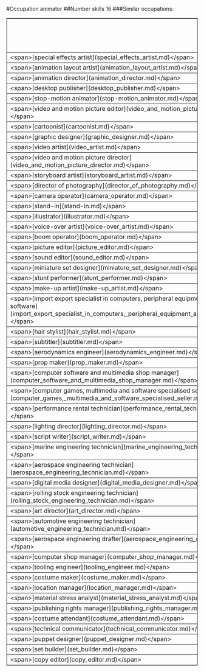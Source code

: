 #Occupation animator
##Number skills 16
###Similar occupations:
<table border="1" class="dataframe">
  <thead>
    <tr style="text-align: right;">
      <th>occupation</th>
      <th>skills in this occupation</th>
      <th>skills that match animator</th>
      <th>percentage match with animator</th>
      <th>skills not in animator</th>
    </tr>
  </thead>
  <tbody>
    <tr>
      <td>&lt;span&gt;[special effects artist](special_effects_artist.md)&lt;/span&gt;</td>
      <td>16</td>
      <td>15</td>
      <td>0.9375</td>
      <td>1</td>
    </tr>
    <tr>
      <td>&lt;span&gt;[animation layout artist](animation_layout_artist.md)&lt;/span&gt;</td>
      <td>17</td>
      <td>10</td>
      <td>0.6250</td>
      <td>7</td>
    </tr>
    <tr>
      <td>&lt;span&gt;[animation director](animation_director.md)&lt;/span&gt;</td>
      <td>15</td>
      <td>9</td>
      <td>0.5625</td>
      <td>6</td>
    </tr>
    <tr>
      <td>&lt;span&gt;[desktop publisher](desktop_publisher.md)&lt;/span&gt;</td>
      <td>17</td>
      <td>7</td>
      <td>0.4375</td>
      <td>10</td>
    </tr>
    <tr>
      <td>&lt;span&gt;[stop-motion animator](stop-motion_animator.md)&lt;/span&gt;</td>
      <td>10</td>
      <td>7</td>
      <td>0.4375</td>
      <td>3</td>
    </tr>
    <tr>
      <td>&lt;span&gt;[video and motion picture editor](video_and_motion_picture_editor.md)&lt;/span&gt;</td>
      <td>19</td>
      <td>7</td>
      <td>0.4375</td>
      <td>12</td>
    </tr>
    <tr>
      <td>&lt;span&gt;[cartoonist](cartoonist.md)&lt;/span&gt;</td>
      <td>17</td>
      <td>7</td>
      <td>0.4375</td>
      <td>10</td>
    </tr>
    <tr>
      <td>&lt;span&gt;[graphic designer](graphic_designer.md)&lt;/span&gt;</td>
      <td>15</td>
      <td>5</td>
      <td>0.3125</td>
      <td>10</td>
    </tr>
    <tr>
      <td>&lt;span&gt;[video artist](video_artist.md)&lt;/span&gt;</td>
      <td>23</td>
      <td>5</td>
      <td>0.3125</td>
      <td>18</td>
    </tr>
    <tr>
      <td>&lt;span&gt;[video and motion picture director](video_and_motion_picture_director.md)&lt;/span&gt;</td>
      <td>20</td>
      <td>5</td>
      <td>0.3125</td>
      <td>15</td>
    </tr>
    <tr>
      <td>&lt;span&gt;[storyboard artist](storyboard_artist.md)&lt;/span&gt;</td>
      <td>15</td>
      <td>5</td>
      <td>0.3125</td>
      <td>10</td>
    </tr>
    <tr>
      <td>&lt;span&gt;[director of photography](director_of_photography.md)&lt;/span&gt;</td>
      <td>20</td>
      <td>5</td>
      <td>0.3125</td>
      <td>15</td>
    </tr>
    <tr>
      <td>&lt;span&gt;[camera operator](camera_operator.md)&lt;/span&gt;</td>
      <td>23</td>
      <td>5</td>
      <td>0.3125</td>
      <td>18</td>
    </tr>
    <tr>
      <td>&lt;span&gt;[stand-in](stand-in.md)&lt;/span&gt;</td>
      <td>12</td>
      <td>4</td>
      <td>0.2500</td>
      <td>8</td>
    </tr>
    <tr>
      <td>&lt;span&gt;[illustrator](illustrator.md)&lt;/span&gt;</td>
      <td>16</td>
      <td>4</td>
      <td>0.2500</td>
      <td>12</td>
    </tr>
    <tr>
      <td>&lt;span&gt;[voice-over artist](voice-over_artist.md)&lt;/span&gt;</td>
      <td>15</td>
      <td>4</td>
      <td>0.2500</td>
      <td>11</td>
    </tr>
    <tr>
      <td>&lt;span&gt;[boom operator](boom_operator.md)&lt;/span&gt;</td>
      <td>16</td>
      <td>4</td>
      <td>0.2500</td>
      <td>12</td>
    </tr>
    <tr>
      <td>&lt;span&gt;[picture editor](picture_editor.md)&lt;/span&gt;</td>
      <td>22</td>
      <td>4</td>
      <td>0.2500</td>
      <td>18</td>
    </tr>
    <tr>
      <td>&lt;span&gt;[sound editor](sound_editor.md)&lt;/span&gt;</td>
      <td>17</td>
      <td>3</td>
      <td>0.1875</td>
      <td>14</td>
    </tr>
    <tr>
      <td>&lt;span&gt;[miniature set designer](miniature_set_designer.md)&lt;/span&gt;</td>
      <td>17</td>
      <td>3</td>
      <td>0.1875</td>
      <td>14</td>
    </tr>
    <tr>
      <td>&lt;span&gt;[stunt performer](stunt_performer.md)&lt;/span&gt;</td>
      <td>12</td>
      <td>3</td>
      <td>0.1875</td>
      <td>9</td>
    </tr>
    <tr>
      <td>&lt;span&gt;[make-up artist](make-up_artist.md)&lt;/span&gt;</td>
      <td>27</td>
      <td>3</td>
      <td>0.1875</td>
      <td>24</td>
    </tr>
    <tr>
      <td>&lt;span&gt;[import export specialist in computers, peripheral equipment and software](import_export_specialist_in_computers,_peripheral_equipment_and_software.md)&lt;/span&gt;</td>
      <td>23</td>
      <td>3</td>
      <td>0.1875</td>
      <td>20</td>
    </tr>
    <tr>
      <td>&lt;span&gt;[hair stylist](hair_stylist.md)&lt;/span&gt;</td>
      <td>16</td>
      <td>3</td>
      <td>0.1875</td>
      <td>13</td>
    </tr>
    <tr>
      <td>&lt;span&gt;[subtitler](subtitler.md)&lt;/span&gt;</td>
      <td>12</td>
      <td>3</td>
      <td>0.1875</td>
      <td>9</td>
    </tr>
    <tr>
      <td>&lt;span&gt;[aerodynamics engineer](aerodynamics_engineer.md)&lt;/span&gt;</td>
      <td>25</td>
      <td>2</td>
      <td>0.1250</td>
      <td>23</td>
    </tr>
    <tr>
      <td>&lt;span&gt;[prop maker](prop_maker.md)&lt;/span&gt;</td>
      <td>24</td>
      <td>2</td>
      <td>0.1250</td>
      <td>22</td>
    </tr>
    <tr>
      <td>&lt;span&gt;[computer software and multimedia shop manager](computer_software_and_multimedia_shop_manager.md)&lt;/span&gt;</td>
      <td>34</td>
      <td>2</td>
      <td>0.1250</td>
      <td>32</td>
    </tr>
    <tr>
      <td>&lt;span&gt;[computer games, multimedia and software specialised seller](computer_games,_multimedia_and_software_specialised_seller.md)&lt;/span&gt;</td>
      <td>38</td>
      <td>2</td>
      <td>0.1250</td>
      <td>36</td>
    </tr>
    <tr>
      <td>&lt;span&gt;[performance rental technician](performance_rental_technician.md)&lt;/span&gt;</td>
      <td>19</td>
      <td>2</td>
      <td>0.1250</td>
      <td>17</td>
    </tr>
    <tr>
      <td>&lt;span&gt;[lighting director](lighting_director.md)&lt;/span&gt;</td>
      <td>18</td>
      <td>2</td>
      <td>0.1250</td>
      <td>16</td>
    </tr>
    <tr>
      <td>&lt;span&gt;[script writer](script_writer.md)&lt;/span&gt;</td>
      <td>21</td>
      <td>2</td>
      <td>0.1250</td>
      <td>19</td>
    </tr>
    <tr>
      <td>&lt;span&gt;[marine engineering technician](marine_engineering_technician.md)&lt;/span&gt;</td>
      <td>17</td>
      <td>2</td>
      <td>0.1250</td>
      <td>15</td>
    </tr>
    <tr>
      <td>&lt;span&gt;[aerospace engineering technician](aerospace_engineering_technician.md)&lt;/span&gt;</td>
      <td>19</td>
      <td>2</td>
      <td>0.1250</td>
      <td>17</td>
    </tr>
    <tr>
      <td>&lt;span&gt;[digital media designer](digital_media_designer.md)&lt;/span&gt;</td>
      <td>16</td>
      <td>2</td>
      <td>0.1250</td>
      <td>14</td>
    </tr>
    <tr>
      <td>&lt;span&gt;[rolling stock engineering technician](rolling_stock_engineering_technician.md)&lt;/span&gt;</td>
      <td>16</td>
      <td>2</td>
      <td>0.1250</td>
      <td>14</td>
    </tr>
    <tr>
      <td>&lt;span&gt;[art director](art_director.md)&lt;/span&gt;</td>
      <td>23</td>
      <td>2</td>
      <td>0.1250</td>
      <td>21</td>
    </tr>
    <tr>
      <td>&lt;span&gt;[automotive engineering technician](automotive_engineering_technician.md)&lt;/span&gt;</td>
      <td>19</td>
      <td>2</td>
      <td>0.1250</td>
      <td>17</td>
    </tr>
    <tr>
      <td>&lt;span&gt;[aerospace engineering drafter](aerospace_engineering_drafter.md)&lt;/span&gt;</td>
      <td>18</td>
      <td>2</td>
      <td>0.1250</td>
      <td>16</td>
    </tr>
    <tr>
      <td>&lt;span&gt;[computer shop manager](computer_shop_manager.md)&lt;/span&gt;</td>
      <td>32</td>
      <td>2</td>
      <td>0.1250</td>
      <td>30</td>
    </tr>
    <tr>
      <td>&lt;span&gt;[tooling engineer](tooling_engineer.md)&lt;/span&gt;</td>
      <td>29</td>
      <td>2</td>
      <td>0.1250</td>
      <td>27</td>
    </tr>
    <tr>
      <td>&lt;span&gt;[costume maker](costume_maker.md)&lt;/span&gt;</td>
      <td>28</td>
      <td>2</td>
      <td>0.1250</td>
      <td>26</td>
    </tr>
    <tr>
      <td>&lt;span&gt;[location manager](location_manager.md)&lt;/span&gt;</td>
      <td>15</td>
      <td>2</td>
      <td>0.1250</td>
      <td>13</td>
    </tr>
    <tr>
      <td>&lt;span&gt;[material stress analyst](material_stress_analyst.md)&lt;/span&gt;</td>
      <td>21</td>
      <td>2</td>
      <td>0.1250</td>
      <td>19</td>
    </tr>
    <tr>
      <td>&lt;span&gt;[publishing rights manager](publishing_rights_manager.md)&lt;/span&gt;</td>
      <td>9</td>
      <td>2</td>
      <td>0.1250</td>
      <td>7</td>
    </tr>
    <tr>
      <td>&lt;span&gt;[costume attendant](costume_attendant.md)&lt;/span&gt;</td>
      <td>11</td>
      <td>2</td>
      <td>0.1250</td>
      <td>9</td>
    </tr>
    <tr>
      <td>&lt;span&gt;[technical communicator](technical_communicator.md)&lt;/span&gt;</td>
      <td>23</td>
      <td>2</td>
      <td>0.1250</td>
      <td>21</td>
    </tr>
    <tr>
      <td>&lt;span&gt;[puppet designer](puppet_designer.md)&lt;/span&gt;</td>
      <td>28</td>
      <td>2</td>
      <td>0.1250</td>
      <td>26</td>
    </tr>
    <tr>
      <td>&lt;span&gt;[set builder](set_builder.md)&lt;/span&gt;</td>
      <td>22</td>
      <td>2</td>
      <td>0.1250</td>
      <td>20</td>
    </tr>
    <tr>
      <td>&lt;span&gt;[copy editor](copy_editor.md)&lt;/span&gt;</td>
      <td>12</td>
      <td>2</td>
      <td>0.1250</td>
      <td>10</td>
    </tr>
  </tbody>
</table>
